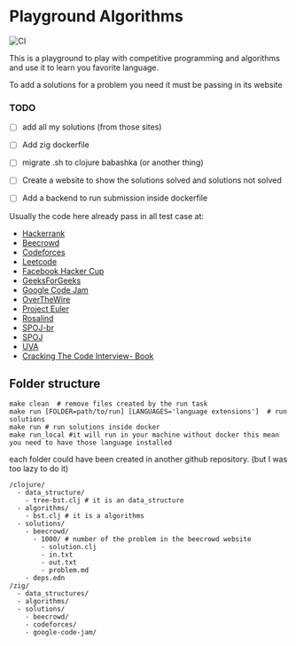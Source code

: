 # Playground Algorithms

![CI](https://github.com/matheusfrancisco/playground.programming/actions/workflows/ci.yaml/badge.svg)

This is a playground to play with competitive programming and algorithms and 
use it to learn you favorite language.

To add a solutions for a problem you need it must be passing in its website

### TODO
- [ ] add all my solutions (from those sites)
- [ ] Add zig dockerfile
- [ ] migrate .sh to clojure babashka (or another thing)
- [ ] Create a website to show the solutions solved and solutions not solved
- [ ] Add a backend to run submission inside dockerfile


Usually the code here already pass in all test case at:

- [Hackerrank](https://www.hackerrank.com)
- [Beecrowd](https://www.beecrowd.com.br/)
- [Codeforces](https://codeforces.com/)
- [Leetcode](https://leetcode.com)
- [Facebook Hacker Cup](https://www.facebook.com/codingcompetitions/hacker-cup)
- [GeeksForGeeks](https://www.geeksforgeeks.org/)
- [Google Code Jam](https://codingcompetitions.withgoogle.com/codejam/)
- [OverTheWire](https://overthewire.org/wargames/)
- [Project Euler](https://projecteuler.net/)
- [Rosalind](http://rosalind.info/problems/locations/)
- [SPOJ-br](https://br.spoj.com/)
- [SPOJ](https://www.spoj.com/)
- [UVA](https://onlinejudge.org/)
- [Cracking The Code Interview- Book]()

## Folder structure
```
make clean  # remove files created by the run task
make run [FOLDER=path/to/run] [LANGUAGES='language extensions']  # run solutions
make run # run solutions inside docker
make run_local #it will run in your machine without docker this mean you need to have those language installed
```
each folder could have been created in another github repository. (but I was too lazy to do it)

```
/clojure/
  - data_structure/
    - tree-bst.clj # it is an data_structure
  - algorithms/
    - bst.clj # it is a algorithms
  - solutions/
    - beecrowd/
      - 1000/ # number of the problem in the beecrowd website
        - solution.clj
        - in.txt
        - out.txt
        - problem.md
    - deps.edn
/zig/
  - data_structures/
  - algorithms/
  - solutions/
    - beecrowd/
    - codeforces/
    - google-code-jam/
```
